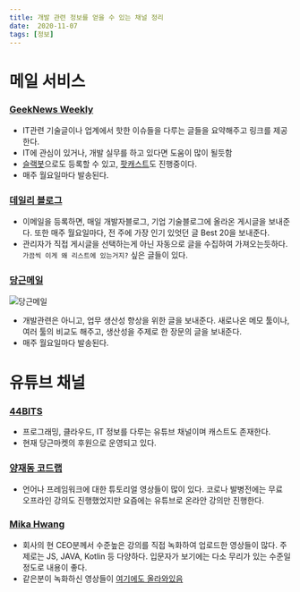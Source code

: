 ```yaml
---
title: 개발 관련 정보를 얻을 수 있는 채널 정리
date:  2020-11-07
tags: [정보]
---
```


# 메일 서비스

### [GeekNews Weekly](https://news.hada.io/weekly)
- IT관련 기술글이나 업계에서 핫한 이슈들을 다루는 글들을 요약해주고 링크를 제공한다.
- IT에 관심이 있거나, 개발 실무를 하고 있다면 도움이 많이 될듯함
- [슬랙봇](https://news.hada.io/slackbot)으로도 등록할 수 있고, [팟캐스트](https://news.hada.io/podcast)도 진행중이다.
- 매주 월요일마다 발송된다.

### [데일리 블로그](http://daily-devblog.com/)
- 이메일을 등록하면, 매일 개발자블로그, 기업 기술블로그에 올라온 게시글을 보내준다. 또한 매주 월요일마다, 전 주에 가장
인기 있엇던 글 Best 20을 보내준다.
- 관리자가 직접 게시글을 선택하는게 아닌 자동으로 글을 수집하여 가져오는듯하다. `가끔씩 이게 왜 리스트에 있는거지?` 싶은 글들이 있다.


### [당근메일](http://carrotmail.kr/)
![당근메일](https://s3.ap-northeast-2.amazonaws.com/img.stibee.com/29747_1604247425.png)
- 개발관련은 아니고, 업무 생산성 향상을 위한 글을 보내준다. 새로나온 메모 툴이나, 여러 툴의 비교도 해주고, 생산성을 주제로 한 장문의 글을 보내준다.
- 매주 월요일마다 발송된다.

# 유튜브 채널

### [44BITS](https://www.youtube.com/c/44BITSTV/about)
- 프로그래밍, 클라우드, IT 정보를 다루는 유튜브 채널이며 캐스트도 존재한다.
- 현재 당근마켓의 후원으로 운영되고 있다.

### [양재동 코드랩](https://www.youtube.com/channel/UC7SGsu80wfuTyQWo-PKatvg)
- 언어나 프레임워크에 대한 튜토리얼 영상들이 많이 있다. 코로나 발병전에는 무료 오프라인 강의도 진행했었지만 요즘에는 유튜브로 온라안 강의만 진행한다.

### [Mika Hwang](https://www.youtube.com/c/HikaMaeng/videos)
- 회사의 현 CEO분께서 수준높은 강의를 직접 녹화하여 업로드한 영상들이 많다. 주제로는 JS, JAVA, Kotlin 등 다양하다. 입문자가 보기에는 다소 무리가 있는 수준일 정도로 내용이 좋다.
- 같은분이 녹화하신 영상들이 [여기에도 올라와있음](https://www.youtube.com/channel/UCKXBpFPbho1tp-Ntlfc25kA)


